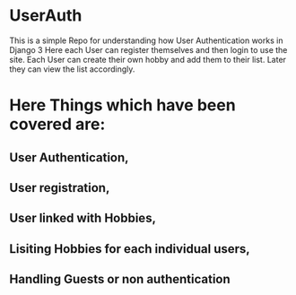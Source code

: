 # UserAuth
This is a simple Repo for understanding how User Authentication works in Django 3
Here each User can register themselves and then login to use the site.
Each User can create their own hobby and add them to their list. Later they can view the list accordingly.

# Here Things which have been covered are:
## User Authentication,
## User registration,
## User linked with Hobbies,
## Lisiting Hobbies for each individual users,
## Handling Guests or non authentication
